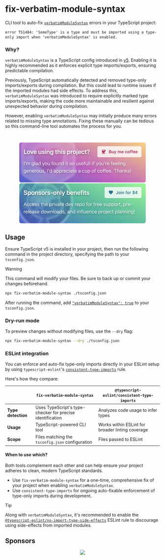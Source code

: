 # fix-verbatim-module-syntax

CLI tool to auto-fix [`verbatimModuleSyntax`](https://www.typescriptlang.org/tsconfig/verbatimModuleSyntax.html) errors in your TypeScript project:

```
error TS1484: 'SomeType' is a type and must be imported using a type-only import when 'verbatimModuleSyntax' is enabled.
```

### Why?

`verbatimModuleSyntax` is a TypeScript config introduced in [v5](https://devblogs.microsoft.com/typescript/announcing-typescript-5-0/#--verbatimmodulesyntax). Enabling it is highly recommended as it enforces explicit type imports/exports, ensuring predictable compilation.

Previously, TypeScript automatically detected and removed type-only imports/exports during compilation. But this could lead to runtime issues if the imported modules had side effects. To address this, `verbatimModuleSyntax` was introduced to require explicitly marked type imports/exports, making the code more maintainable and resilient against unexpected behavior during compilation.

However, enabling `verbatimModuleSyntax` may initially produce many errors related to missing type annotations. Fixing these manually can be tedious so this command-line tool automates the process for you.

<br>

<p align="center">
	<a href="https://github.com/sponsors/privatenumber/sponsorships?tier_id=398771"><img width="412" src="https://raw.githubusercontent.com/privatenumber/sponsors/master/banners/assets/donate.webp"></a>
	<a href="https://github.com/sponsors/privatenumber/sponsorships?tier_id=416984"><img width="412" src="https://raw.githubusercontent.com/privatenumber/sponsors/master/banners/assets/sponsor.webp"></a>
</p>

## Usage

Ensure TypeScript v5 is installed in your project, then run the following command in the project directory, specifying the path to your `tsconfig.json`.

> [!WARNING]
> This command will modify your files. Be sure to back up or commit your changes beforehand.

```sh
npx fix-verbatim-module-syntax ./tsconfig.json
```

After running the command, add [`"verbatimModuleSyntax": true`](https://www.typescriptlang.org/tsconfig/verbatimModuleSyntax.html) to your `tsconfig.json`.

### Dry-run mode

To preview changes without modifying files, use the `--dry` flag:

```sh
npx fix-verbatim-module-syntax --dry ./tsconfig.json
```

### ESLint integration

You can enforce and auto-fix type-only imports directly in your ESLint setup by using `typescript-eslint`'s [`consistent-type-imports`](https://typescript-eslint.io/rules/consistent-type-imports/) rule.

Here's how they compare:

| | `fix-verbatim-module-syntax` | `@typescript-eslint/consistent-type-imports` |
|-|-|-|
| **Type detection** | Uses TypeScript's type-checker for precise identification | Analyzes code usage to infer types |
| **Usage** | TypeScript-powered CLI tool | Works within ESLint for broader linting coverage |
| **Scope** | Files matching the `tsconfig.json` configuration | Files passed to ESLint |

#### When to use which?
Both tools complement each other and can help ensure your project adheres to clean, modern TypeScript standards.

- Use `fix-verbatim-module-syntax` for a one-time, comprehensive fix of your project when enabling `verbatimModuleSyntax`.
- Use `consistent-type-imports` for ongoing auto-fixable enforcement of type-only imports during development. 

> [!TIP]
> Along with `verbatimModuleSyntax`, it's recommended to enable the [`@typescript-eslint/no-import-type-side-effects`](https://typescript-eslint.io/rules/no-import-type-side-effects/) ESLint rule to discourage using side-effects from imported modules.

## Sponsors

<p align="center">
	<a href="https://github.com/sponsors/privatenumber">
		<img src="https://cdn.jsdelivr.net/gh/privatenumber/sponsors/sponsorkit/sponsors.svg">
	</a>
</p>
